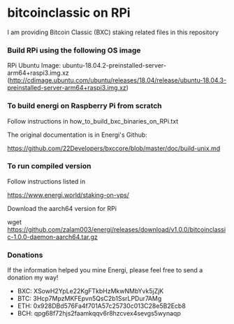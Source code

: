# bitcoinclassic on RPi
I am providing Bitcoin Classic (BXC) staking related files in this repository

### Build RPi using the following OS image
RPi Ubuntu Image: ubuntu-18.04.2-preinstalled-server-arm64+raspi3.img.xz (http://cdimage.ubuntu.com/ubuntu/releases/18.04/release/ubuntu-18.04.3-preinstalled-server-arm64+raspi3.img.xz)

### To build energi on Raspberry Pi from scratch
Follow instructions in how_to_build_bxc_binaries_on_RPi.txt

The original documentation is in Energi's Github:

   https://github.com/22Developers/bxccore/blob/master/doc/build-unix.md

### To run compiled version
Follow instructions listed in

   https://www.energi.world/staking-on-vps/

Download the aarch64 version for RPi 

   wget https://github.com/zalam003/energi/releases/download/v1.0.0/bitcoinclassic-1.0.0-daemon-aarch64.tar.gz


### Donations
If the information helped you mine Energi, please feel free to send a donation my way!

* BXC: XSowH2YpLe22KgFTkbHzMkwNMbYvk5jZjK
* BTC: 3Hcp7MpzMKFEpvn5QsC2b1SsrLPDur7AMg
* ETH: 0x928DBd576Fa4f701A57c25730c013C28e5B2Ecb8
* BCH: qpg68f72hjs2faamkqqv6r8hzcvex4sevgs5wynaqp
